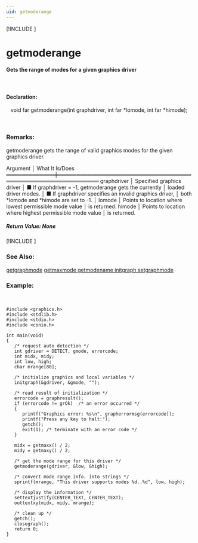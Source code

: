 ```yaml
---
uid: getmoderange
---
```

[!INCLUDE [](graphics_header.md)]
# getmoderange

#### Gets the range of modes for a given graphics driver

<br>

#### Declaration:
&nbsp;&nbsp;&nbsp;void far getmoderange(int graphdriver, int far \*lomode, int far \*himode);

<br>

### Remarks:
getmoderange gets the range of valid graphics modes for the given graphics driver.<br>

<div class="data">
  Argument    │ What It Is/Does
 ═════════════╪═════════════════════════════════════════════════════════════
  graphdriver │ Specified graphics driver
              │  ■ If graphdriver = -1, getmoderange gets the currently
              │    loaded driver modes.
              │  ■ If graphdriver specifies an invalid graphics driver,
              │    both *lomode and *himode are set to -1.
              │
  lomode      │ Points to location where lowest permissible mode value
              │ is returned.
  himode      │ Points to location where highest permissible mode value
              │ is returned.
<br></div>

##### Return Value:  None

[!INCLUDE [](portability.md)]

### See Also:
<div class="data"><a href="getgraphmode.md">  getgraphmode</a> <a href="getmaxmode.md">  getmaxmode  </a> <a href="getmodename.md">  getmodename </a> <a href="initgraph.md">  initgraph   </a> <a href="setgraphmode.md">  setgraphmode</a>
<br></div>

### Example:

<br>

```
#include <graphics.h>
#include <stdlib.h>
#include <stdio.h>
#include <conio.h>

int main(void)
{
   /* request auto detection */
   int gdriver = DETECT, gmode, errorcode;
   int midx, midy;
   int low, high;
   char mrange[80];

   /* initialize graphics and local variables */
   initgraph(&gdriver, &gmode, "");

   /* read result of initialization */
   errorcode = graphresult();
   if (errorcode != grOk)  /* an error occurred */
   {
      printf("Graphics error: %s\n", grapherrormsg(errorcode));
      printf("Press any key to halt:");
      getch();
      exit(1); /* terminate with an error code */
   }

   midx = getmaxx() / 2;
   midy = getmaxy() / 2;

   /* get the mode range for this driver */
   getmoderange(gdriver, &low, &high);

   /* convert mode range info. into strings */
   sprintf(mrange, "This driver supports modes %d..%d", low, high);

   /* display the information */
   settextjustify(CENTER_TEXT, CENTER_TEXT);
   outtextxy(midx, midy, mrange);

   /* clean up */
   getch();
   closegraph();
   return 0;
}
```

<br>